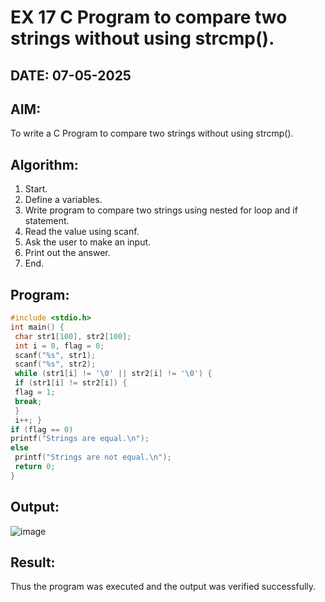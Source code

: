 # EX 17 C Program to compare two strings without using strcmp().
## DATE: 07-05-2025
## AIM:
To write a C Program to compare two strings without using strcmp().

## Algorithm:
1. Start.
2. Define a variables.
3. Write program to compare two strings using nested for loop and if statement.
4. Read the value using scanf.
5. Ask the user to make an input.
6. Print out the answer.
7. End.

## Program:
```c program
#include <stdio.h>
int main() {
 char str1[100], str2[100];
 int i = 0, flag = 0;
 scanf("%s", str1);
 scanf("%s", str2);
 while (str1[i] != '\0' || str2[i] != '\0') {
 if (str1[i] != str2[i]) {
 flag = 1;
 break;
 }
 i++; } 
if (flag == 0) 
printf("Strings are equal.\n");
else
 printf("Strings are not equal.\n");
 return 0;
}
```

## Output:
![image](https://github.com/user-attachments/assets/db4f0bfb-1b19-44dd-b418-e4b75152555d)

## Result:
Thus the program was executed and the output was verified successfully.
